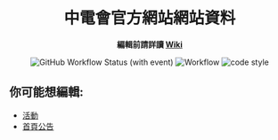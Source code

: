 <div align=center>

# 中電會官方網站網站資料

**編輯前請詳讀 [Wiki](https://github.com/SCAICT/website/wiki)**

![GitHub Workflow Status (with event)](https://img.shields.io/github/actions/workflow/status/SCAICT/website-data/.github%2Fworkflows%2Fevents.yml?label=公告部屬&style=flat-square) ![Workflow](https://img.shields.io/github/deployments/SCAICT/Website/production?label=前端部屬&style=flat-square) ![code style](https://img.shields.io/badge/code_style-prettier-ff69b4.svg?style=flat-square&label=格式化風格)

</div>

## 你可能想編輯:

* [活動](https://github.com/SCAICT/website-data/edit/main/events.md)
* [首頁公告](https://github.com/SCAICT/website-data/edit/main/home.json)

